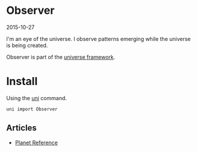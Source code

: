 Observer
============
2015-10-27



I'm an eye of the universe.
I observe patterns emerging while the universe is being created.


Observer is part of the [universe framework](https://github.com/karayabin/universe-snapshot).


Install
==========
Using the [uni](https://github.com/lingtalfi/universe-naive-importer) command.
```bash
uni import Observer
```

Articles
-------------

- [Planet Reference](https://github.com/lingtalfi/Observer/blob/master/article/article.planetReference.eng.md)